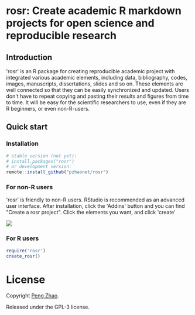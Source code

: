 # rosr: Create academic R markdown projects for open science and reproducible research

## Introduction

'rosr' is an R package for creating reproducible academic project with integrated various academic elements, including data, bibliography, codes, images, manuscripts, dissertations, slides and so on. These elements are well connected so that they can be easily synchronized and updated. Users don't have to repeat copying and pasting their results and figures from time to time. It will be easy for the scientific researchers to use, even if they are R beginners, or even non-R-users.

## Quick start

### Installation

```R
# stable version (not yet):
# install.packages("rosr")
# or development version:
remote::install_github("pzhaonet/rosr")
```

### For non-R users

'rosr' is friendly to non-R users. RStudio is recommended as an advanced user interface. After installation, click the 'Addins' button and you can find "Create a rosr project". Click the elements you want, and click 'create'

![](https://github.com/rbind/pzhao/raw/master/static/img/rosr-addin.png)

### For R users

```R
require('rosr')
create_rosr()
```


# License

Copyright [Peng Zhao](http://pzhao.org).

Released under the GPL-3 license.

